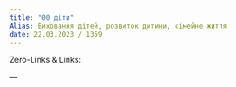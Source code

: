 ```yaml
---
title: "00 діти"
Alias: Виховання дітей, розвиток дитини, сімейне життя
date: 22.03.2023 / 1359  
---
```

Zero-Links & Links:  


—  
